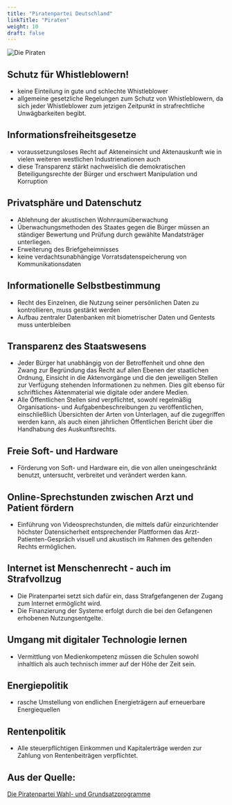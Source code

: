 ```yaml
---
title: "Piratenpartei Deutschland"
linkTitle: "Piraten"
weight: 10
draft: false
---
```


<style>
    .figure-image {
        width: 50% !important
    }
</style>
![Die Piraten](images/header/die_piraten.png)

## Schutz für Whistleblowern!
- keine Einteilung in gute und schlechte Whistleblower
- allgemeine gesetzliche Regelungen zum Schutz von Whistleblowern, da sich jeder Whistleblower zum jetzigen Zeitpunkt in strafrechtliche Unwägbarkeiten begibt.

## Informationsfreiheitsgesetze
- voraussetzungsloses Recht auf Akteneinsicht und Aktenauskunft wie in vielen weiteren westlichen Industrienationen auch
- diese Transparenz stärkt nachweislich die demokratischen Beteiligungsrechte der Bürger und erschwert Manipulation und Korruption

## Privatsphäre und Datenschutz
- Ablehnung der akustischen Wohnraumüberwachung
- Überwachungsmethoden des Staates gegen die Bürger müssen an ständiger Bewertung und Prüfung durch gewählte Mandatsträger unterliegen.
- Erweiterung des Briefgeheimnisses
- keine verdachtsunabhängige Vorratsdatenspeicherung von Kommunikationsdaten

## Informationelle Selbstbestimmung
- Recht des Einzelnen, die Nutzung seiner persönlichen Daten zu kontrollieren, muss gestärkt werden
- Aufbau zentraler Datenbanken mit biometrischer Daten und Gentests muss unterbleiben

## Transparenz des Staatswesens
- Jeder Bürger hat unabhängig von der Betroffenheit und ohne den Zwang zur Begründung das Recht auf allen Ebenen der staatlichen Ordnung, Einsicht in die Aktenvorgänge und die den jeweiligen Stellen zur Verfügung stehenden Informationen zu nehmen. Dies gilt ebenso für schriftliches Aktenmaterial wie digitale oder andere Medien.
- Alle Öffentlichen Stellen sind verpflichtet, sowohl regelmäßig Organisations- und Aufgabenbeschreibungen zu veröffentlichen, einschließlich Übersichten der Arten von Unterlagen, auf die zugegriffen werden kann, als auch einen jährlichen Öffentlichen Bericht über die Handhabung des Auskunftsrechts.

## Freie Soft- und Hardware
- Förderung von Soft- und Hardware ein, die von allen uneingeschränkt benutzt, untersucht, verbreitet und verändert werden kann.

## Online-Sprechstunden zwischen Arzt und Patient fördern
- Einführung von Videosprechstunden, die mittels dafür einzurichtender höchster Datensicherheit entsprechender Plattformen das Arzt-Patienten-Gespräch visuell und akustisch im Rahmen des geltenden Rechts ermöglichen.

## Internet ist Menschenrecht - auch im Strafvollzug
- Die Piratenpartei setzt sich dafür ein, dass Strafgefangenen der Zugang zum Internet ermöglicht wird.
- Die Finanzierung der Systeme erfolgt durch die bei den Gefangenen erhobenen Nutzungsentgelte.

## Umgang mit digitaler Technologie lernen
- Vermittlung von Medienkompetenz müssen die Schulen sowohl inhaltlich als auch technisch immer auf der Höhe der Zeit sein.

## Energiepolitik
- rasche Umstellung von endlichen Energieträgern auf erneuerbare Energiequellen

## Rentenpolitik
- Alle steuerpflichtigen Einkommen und Kapitalerträge werden zur Zahlung von Rentenbeiträgen verpflichtet.


## Aus der Quelle:
[Die Piratenpartei Wahl- und Grundsatzprogramme](https://www.piratenpartei.de/partei/wahl-und-grundsatzprogramme/)